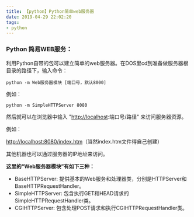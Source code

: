 ```yaml
---
title: 【python】Python简单web服务器
date: 2019-04-29 22:02:20
tags:
- python
---
```


### Python 简易WEB服务：

利用Python自带的包可以建立简单的web服务器。在DOS里cd到准备做服务器根目录的路径下，输入命令：

```shell
python -m Web服务器模块 [端口号，默认8000]
```

例如：

```
python -m SimpleHTTPServer 8080
```

然后就可以在浏览器中输入 "[http://localhost](http://localhost/):端口号/路径" 来访问服务器资源。

例如：

<http://localhost:8080/index.htm>（当然index.htm文件得自己创建）

其他机器也可以通过服务器的IP地址来访问。



**这里的“Web服务器模块”有如下三种：**

- BaseHTTPServer: 提供基本的Web服务和处理器类，分别是HTTPServer和BaseHTTPRequestHandler。
- SimpleHTTPServer: 包含执行GET和HEAD请求的SimpleHTTPRequestHandler类。
- CGIHTTPServer: 包含处理POST请求和执行CGIHTTPRequestHandler类。